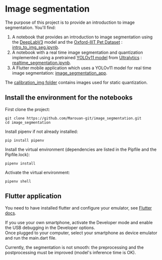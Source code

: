 # Image segmentation

The purpose of this project is to provide an introduction to image segmentation. You'll find:
1. A notebook that provides an introduction to image segmentation using the  [DeepLabV3](https://pytorch.org/vision/main/models/deeplabv3.html) model and the [Oxford-IIIT Pet Dataset](https://www.robots.ox.ac.uk/~vgg/data/pets/) : [intro_to_img_seg.ipynb](./intro_to_img_seg.ipynb).
2. A notebook with a real time image segmentation and quantization implemented using a pretrained [YOLOv11 model](https://docs.ultralytics.com/models/yolo11/#overview) from [Ultralytics](https://docs.ultralytics.com/) : [realtime_segmentation.ipynb](./realtime_segmentation.ipynb).
3. A Flutter mobile application which uses a YOLOv11 model for real time image segmentation: [image_segmentation_app](./image_segmentation_app/).

The [calibration_img folder](./calibration_img/) contains images used for static quantization.

## Install the environment for the notebooks

First clone the project:
```
git clone https://github.com/Marouan-git/image_segmentation.git
cd image_segmentation
```
Install pipenv if not already installed:
```
pip install pipenv
```

Install the virtual environment (dependencies are listed in the Pipfile and the Pipfile.lock):
```
pipenv install
```

Activate the virtual environment:
```
pipenv shell
```

## Flutter application

You need to have installed flutter and configure your emulator, see [Flutter docs](https://docs.flutter.dev/get-started/install).  
  
If you use your own smartphone, activate the Developer mode and enable the USB debugging in the Developer options.  
Once plugged to your computer, select your smartphone as device emulator and run the main.dart file.  
  
Currently, the segmentation is not smooth: the preprocessing and the postprocessing must be improved (model's inference time is OK).